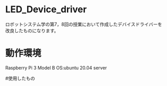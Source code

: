 # LED_Device_driver

ロボットシステム学の第7，8回の授業において作成したデバイスドライバーを改良したものになります。

# 動作環境
Raspberry Pi 3 Model B
OS:ubuntu 20.04 server

#使用したもの
